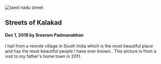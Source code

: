 ![tamil nadu street](https://scontent-lht6-1.cdninstagram.com/vp/b8e375c0e8f52840bd34c8c247b7efe1/5C8D8AEF/t51.2885-15/sh0.08/e35/s640x640/44858287_343736432843242_9215033066859407487_n.jpg "tamil nadu streets")

## Streets of Kalakad

#### Dec 1, 2018 by Sreeram Padmanabhan

I hail from a remote village in South India which is the most beautiful place and has the most beautiful people I have ever known.. This picture is from a visit to my father's home town in 2011.

